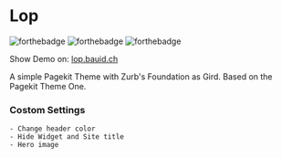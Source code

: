 # Lop
![forthebadge](http://forthebadge.com/images/badges/built-with-love.svg)
![forthebadge](http://forthebadge.com/images/badges/uses-html.svg)
![forthebadge](http://forthebadge.com/images/badges/uses-css.svg)

Show Demo on: [lop.bauid.ch](http://lop.bauid.ch)

A simple Pagekit Theme with Zurb's Foundation as Gird.
Based on the Pagekit Theme One.

### Costom Settings
	- Change header color
	- Hide Widget and Site title
	- Hero image

